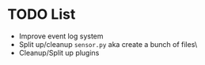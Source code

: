 # TODO List

- Improve event log system
- Split up/cleanup `sensor.py` aka create a bunch of files\
- Cleanup/Split up plugins
